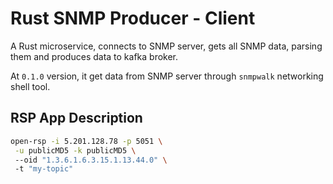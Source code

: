 # Rust SNMP Producer - Client

A Rust microservice, connects to SNMP server, gets all SNMP data, parsing them
and produces data to kafka broker.

At `0.1.0` version, it get data from SNMP server through `snmpwalk` networking
shell tool.

## RSP App Description

```sh
open-rsp -i 5.201.128.78 -p 5051 \
 -u publicMD5 -k publicMD5 \ 
 --oid "1.3.6.1.6.3.15.1.13.44.0" \ 
 -t "my-topic"
```
